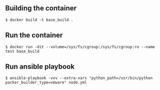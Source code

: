 ## Building the container

```
$ docker build -t base_build .
```

## Run the container

```
$ docker run -dit --volume=/sys/fs/cgroup:/sys/fs/cgroup:ro --name test base_build
```

## Run ansible playbook

```
$ ansible-playbook -vvv --extra-vars "python_path=/usr/bin/python packer_builder_type=vmware" node.yml
```
